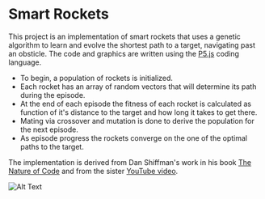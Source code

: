 # Smart Rockets
This project is an implementation of smart rockets that uses a genetic algorithm to learn and evolve the shortest path to a target, navigating past an obsticle. The code and graphics are written using the [P5.js](https://p5js.org/) coding language.

- To begin, a population of rockets is initialized.
- Each rocket has an array of random vectors that will determine its path during the episode.
- At the end of each episode the fitness of each rocket is calculated as function of it's distance to the target and how long it takes to get there.
- Mating via crossover and mutation is done to derive the population for the next episode.
- As episode progress the rockets converge on the one of the optimal paths to the target.

The implementation is derived from Dan Shiffman's work in his book [The Nature of Code](https://natureofcode.com/) and from the sister [YouTube video](https://www.youtube.com/watch?v=bGz7mv2vD6g&t=1980s).

![Alt Text](smartrockets.gif)
